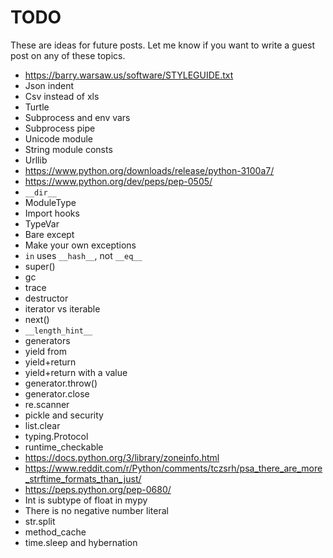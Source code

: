 # TODO

These are ideas for future posts. Let me know if you want to write a guest post on any of these topics.

+ <https://barry.warsaw.us/software/STYLEGUIDE.txt>
+ Json indent
+ Csv instead of xls
+ Turtle
+ Subprocess and env vars
+ Subprocess pipe
+ Unicode module
+ String module consts
+ Urllib
+ <https://www.python.org/downloads/release/python-3100a7/>
+ <https://www.python.org/dev/peps/pep-0505/>
+ `__dir__`
+ ModuleType
+ Import hooks
+ TypeVar
+ Bare except
+ Make your own exceptions
+ `in` uses `__hash__`, not `__eq__`
+ super()
+ gc
+ trace
+ destructor
+ iterator vs iterable
+ next()
+ `__length_hint__`
+ generators
+ yield from
+ yield+return
+ yield+return with a value
+ generator.throw()
+ generator.close
+ re.scanner
+ pickle and security
+ list.clear
+ typing.Protocol
+ runtime_checkable
+ <https://docs.python.org/3/library/zoneinfo.html>
+ <https://www.reddit.com/r/Python/comments/tczsrh/psa_there_are_more_strftime_formats_than_just/>
+ <https://peps.python.org/pep-0680/>
+ Int is subtype of float in mypy
+ There is no negative number literal
+ str.split
+ method_cache
+ time.sleep and hybernation
